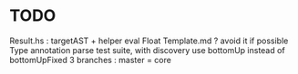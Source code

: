 # TODO

Result.hs : targetAST + helper
eval Float
Template.md ? avoid it if possible
Type annotation
parse
test suite, with discovery
use bottomUp instead of bottomUpFixed
3 branches : master = core

